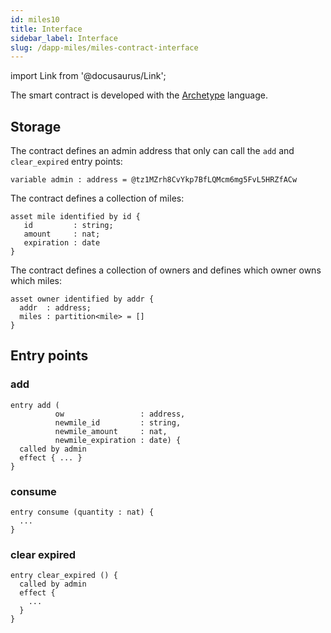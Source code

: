 ```yaml
---
id: miles10
title: Interface
sidebar_label: Interface
slug: /dapp-miles/miles-contract-interface
---
```


import Link from '@docusaurus/Link';

The smart contract is developed with the <a href='https://archetype-lang.org/'>Archetype</a> language.
## Storage

The contract defines an admin address that only can call the `add` and `clear_expired` entry points:

```archetype
variable admin : address = @tz1MZrh8CvYkp7BfLQMcm6mg5FvL5HRZfACw
```

The contract defines a <Link to="/docs/contract/tuto/archetype-assets">collection</Link> of miles:

```archetype
asset mile identified by id {
   id         : string;
   amount     : nat;
   expiration : date
}
```

The contract defines a collection of owners and defines which owner owns which miles:

```archetype
asset owner identified by addr {
  addr  : address;
  miles : partition<mile> = []
}
```

## Entry points

### add

```archetype
entry add (
          ow                 : address,
          newmile_id         : string,
          newmile_amount     : nat,
          newmile_expiration : date) {
  called by admin
  effect { ... }
}
```
### consume

```archetype
entry consume (quantity : nat) {
  ...
}
```

### clear expired

```archetype
entry clear_expired () {
  called by admin
  effect {
    ...
  }
}
```